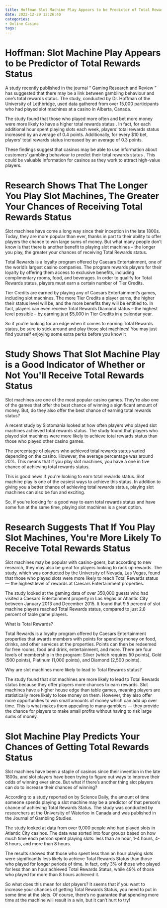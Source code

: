 ```yaml
---
title: Hoffman Slot Machine Play Appears to be Predictor of Total Rewards Status
date: 2022-12-29 12:26:40
categories:
- Online Casino
tags:
---
```



#  Hoffman: Slot Machine Play Appears to be Predictor of Total Rewards Status

A study recently published in the journal “ Gaming Research and Review ” has suggested that there may be a link between gambling behaviour and one’s total rewards status. The study, conducted by Dr. Hoffman of the University of Lethbridge, used data gathered from over 15,000 participants who had played slot machines at a casino in Alberta, Canada.

The study found that those who played more often and bet more money were more likely to have a higher total rewards status . In fact, for each additional hour spent playing slots each week, players’ total rewards status increased by an average of 0.4 points. Additionally, for every $10 bet, players’ total rewards status increased by an average of 0.3 points.

These findings suggest that casinos may be able to use information about customers’ gambling behaviour to predict their total rewards status . This could be valuable information for casinos as they work to attract high-value players.

#  Research Shows That The Longer You Play Slot Machines, The Greater Your Chances of Receiving Total Rewards Status

Slot machines have come a long way since their inception in the late 1800s. Today, they are more popular than ever, thanks in part to their ability to offer players the chance to win large sums of money. But what many people don’t know is that there is another benefit to playing slot machines – the longer you play, the greater your chances of receiving Total Rewards status.

Total Rewards is a loyalty program offered by Caesars Entertainment, one of the world’s largest casino companies. The program rewards players for their loyalty by offering them access to exclusive benefits, including complimentary rooms, food, and beverages. In order to qualify for Total Rewards status, players must earn a certain number of Tier Credits.

Tier Credits are earned by playing any of Caesars Entertainment’s games, including slot machines. The more Tier Credits a player earns, the higher their status level will be, and the more benefits they will be entitled to. In fact, players can even receive Total Rewards Diamond status – the highest level possible – by earning just $5,000 in Tier Credits in a calendar year.

So if you’re looking for an edge when it comes to earning Total Rewards status, be sure to stick around and play those slot machines! You may just find yourself enjoying some extra perks before you know it

#  Study Shows That Slot Machine Play is a Good Indicator of Whether or Not You'll Receive Total Rewards Status

Slot machines are one of the most popular casino games. They're also one of the games that offer the best chance of winning a significant amount of money. But, do they also offer the best chance of earning total rewards status?

A recent study by Slotomania looked at how often players who played slot machines achieved total rewards status. The study found that players who played slot machines were more likely to achieve total rewards status than those who played other casino games.

The percentage of players who achieved total rewards status varied depending on the casino. However, the average percentage was around 20%. This means that if you play slot machines, you have a one in five chance of achieving total rewards status.

This is good news if you're looking to earn total rewards status. Slot machine play is one of the easiest ways to achieve this status. In addition to giving you a better chance of achieving total rewards status, playing slot machines can also be fun and exciting.

So, if you're looking for a good way to earn total rewards status and have some fun at the same time, playing slot machines is a great option.

#  Research Suggests That If You Play Slot Machines, You're More Likely To Receive Total Rewards Status

Slot machines may be popular with casino-goers, but according to new research, they may also be great for players looking to rack up rewards. The study, which was conducted by the University of Nevada, Las Vegas, found that those who played slots were more likely to reach Total Rewards status — the highest level of rewards at Caesars Entertainment properties.

The study looked at the gaming data of over 350,000 guests who had visited a Caesars Entertainment property in Las Vegas or Atlantic City between January 2013 and December 2015. It found that 9.5 percent of slot machine players reached Total Rewards status, compared to just 2.8 percent of table game players.

What is Total Rewards?

Total Rewards is a loyalty program offered by Caesars Entertainment properties that awards members with points for spending money on food, drinks, and other services at the properties. Points can then be redeemed for free rooms, food and drink, entertainment, and more. There are four levels of membership in the program: Silver (which requires 50 points), Gold (500 points), Platinum (1,000 points), and Diamond (2,500 points).

Why are slot machines more likely to lead to Total Rewards status?

The study found that slot machines are more likely to lead to Total Rewards status because they offer players more chances to earn rewards. Slot machines have a higher house edge than table games, meaning players are statistically more likely to lose money on them. However, they also offer more opportunities to win small amounts of money which can add up over time. This is what makes them appealing to many gamblers — they provide the chance for players to make small profits without having to risk large sums of money.

#  Slot Machine Play Predicts Your Chances of Getting Total Rewards Status

Slot machines have been a staple of casinos since their invention in the late 1800s, and slot players have been trying to figure out ways to improve their odds of winning ever since. But what if there’s another thing slot players can do to increase their chances of winning?

According to a study reported on by Science Daily, the amount of time someone spends playing a slot machine may be a predictor of that person’s chance of achieving Total Rewards Status. The study was conducted by researchers at the University of Waterloo in Canada and was published in the Journal of Gambling Studies.

The study looked at data from over 9,000 people who had played slots in Atlantic City casinos. The data was sorted into four groups based on how much time each person spent playing slots: less than an hour, 1-4 hours, 4-8 hours, and more than 8 hours.

The results showed that those who spent less than an hour playing slots were significantly less likely to achieve Total Rewards Status than those who played for longer periods of time. In fact, only 3% of those who played for less than an hour achieved Total Rewards Status, while 49% of those who played for more than 8 hours achieved it.

So what does this mean for slot players? It seems that if you want to increase your chances of getting Total Rewards Status, you need to put in some time at the slots. Of course, there’s no guarantee that spending more time at the machine will result in a win, but it can’t hurt to try!